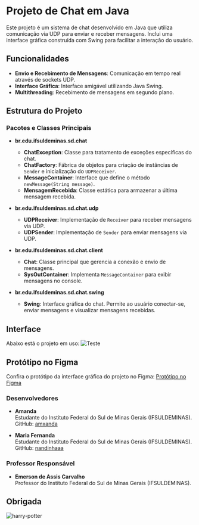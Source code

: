 # Projeto de Chat em Java

Este projeto é um sistema de chat desenvolvido em Java que utiliza comunicação via UDP para enviar e receber mensagens. Inclui uma interface gráfica construída com Swing para facilitar a interação do usuário.

## Funcionalidades

- **Envio e Recebimento de Mensagens**: Comunicação em tempo real através de sockets UDP.
- **Interface Gráfica**: Interface amigável utilizando Java Swing.
- **Multithreading**: Recebimento de mensagens em segundo plano.

## Estrutura do Projeto

### Pacotes e Classes Principais

- **br.edu.ifsuldeminas.sd.chat**
  - **ChatException**: Classe para tratamento de exceções específicas do chat.
  - **ChatFactory**: Fábrica de objetos para criação de instâncias de `Sender` e inicialização do `UDPReceiver`.
  - **MessageContainer**: Interface que define o método `newMessage(String message)`.
  - **MensagemRecebida**: Classe estática para armazenar a última mensagem recebida.

- **br.edu.ifsuldeminas.sd.chat.udp**
  - **UDPReceiver**: Implementação de `Receiver` para receber mensagens via UDP.
  - **UDPSender**: Implementação de `Sender` para enviar mensagens via UDP.

- **br.edu.ifsuldeminas.sd.chat.client**
  - **Chat**: Classe principal que gerencia a conexão e envio de mensagens.
  - **SysOutContainer**: Implementa `MessageContainer` para exibir mensagens no console.

- **br.edu.ifsuldeminas.sd.chat.swing**
  - **Swing**: Interface gráfica do chat. Permite ao usuário conectar-se, enviar mensagens e visualizar mensagens recebidas.

## Interface

Abaixo está o projeto em uso:
![Teste](https://github.com/user-attachments/assets/657fc5c6-9d2c-453b-81b9-f5ba8b1c7fca)

## Protótipo no Figma

Confira o protótipo da interface gráfica do projeto no Figma:
[Protótipo no Figma](https://www.figma.com/design/RNV0IdQWz3L21iSZOExs0R/Untitled?node-id=0-1&t=4Qzn1ocF8bQIZuIC-0)

### Desenvolvedores

- **Amanda**  
  Estudante do Instituto Federal do Sul de Minas Gerais (IFSULDEMINAS).  
  GitHub: [amxanda](https://github.com/amxanda)

- **Maria Fernanda**  
  Estudante do Instituto Federal do Sul de Minas Gerais (IFSULDEMINAS).  
  GitHub: [nandinhaaa](https://github.com/nandinhaaa)


### Professor Responsável

- **Emerson de Assis Carvalho**  
  Professor do Instituto Federal do Sul de Minas Gerais (IFSULDEMINAS).  

## Obrigada

![harry-potter](https://github.com/user-attachments/assets/f247e414-5a19-45b7-8272-e9e49b926555)
